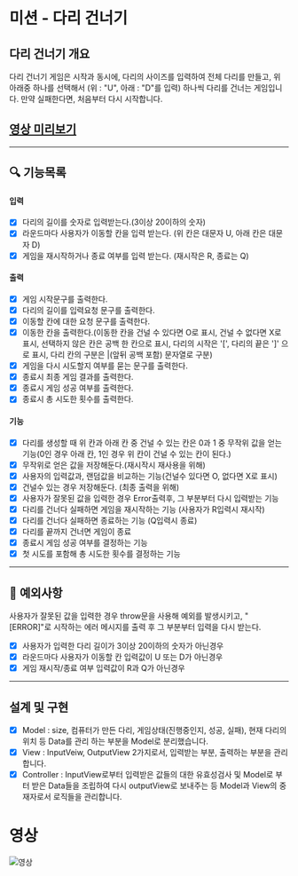 # 미션 - 다리 건너기

## 다리 건너기 개요

다리 건너기 게임은 시작과 동시에, 다리의 사이즈를 입력하여 전체 다리를 만들고, 위 아래중 하나를 선택해서 (위 : "U", 아래 : "D"를 입력) 하나씩 다리를 건너는 게임입니다.
만약 실패한다면, 처음부터 다시 시작합니다.
<br>

## [영상 미리보기](#영상)

<hr>

## 🔍 기능목록

#### 입력

- [x] 다리의 길이를 숫자로 입력받는다.(3이상 20이하의 숫자)
- [x] 라운드마다 사용자가 이동할 칸을 입력 받는다. (위 칸은 대문자 U, 아래 칸은 대문자 D)
- [x] 게임을 재시작하거나 종료 여부를 입력 받는다. (재시작은 R, 종료는 Q)

#### 출력

- [x] 게임 시작문구를 출력한다.
- [x] 다리의 길이를 입력요청 문구를 출력한다.
- [x] 이동할 칸에 대한 요청 문구를 출력한다.
- [x] 이동한 칸을 출력한다.(이동한 칸을 건널 수 있다면 O로 표시, 건널 수 없다면 X로 표시, 선택하지 않은 칸은 공백 한 칸으로 표시, 다리의 시작은 '[', 다리의 끝은 ']' 으로 표시, 다리 칸의 구분은 |(앞뒤 공백 포함) 문자열로 구분)
- [x] 게임을 다시 시도할지 여부를 묻는 문구를 출력한다.
- [x] 종료시 최종 게임 결과를 출력한다.
- [x] 종료시 게임 성공 여부를 출력한다.
- [x] 종료시 총 시도한 횟수를 출력한다.

#### 기능

- [x] 다리를 생성할 때 위 칸과 아래 칸 중 건널 수 있는 칸은 0과 1 중 무작위 값을 얻는 기능(0인 경우 아래 칸, 1인 경우 위 칸이 건널 수 있는 칸이 된다.)
- [x] 무작위로 얻은 값을 저장해둔다.(재시작시 재사용을 위해)
- [x] 사용자의 입력값과, 랜덤값을 비교하는 기능(건널수 있다면 O, 없다면 X로 표시)
- [x] 건널수 있는 경우 저장해둔다. (최종 출력을 위해)
- [x] 사용자가 잘못된 값을 입력한 경우 Error출력후, 그 부분부터 다시 입력받는 기능
- [x] 다리를 건너다 실패하면 게임을 재시작하는 기능 (사용자가 R입력시 재시작)
- [x] 다리를 건너다 실패하면 종료하는 기능 (Q입력시 종료)
- [x] 다리를 끝까지 건너면 게임이 종료
- [x] 종료시 게임 성공 여부를 결정하는 기능
- [x] 첫 시도를 포함해 총 시도한 횟수를 결정하는 기능

<hr>

## 🚨 예외사항

사용자가 잘못된 값을 입력한 경우 throw문을 사용해 예외를 발생시키고, "[ERROR]"로 시작하는 에러 메시지를 출력 후 그 부분부터 입력을 다시 받는다.

- [x] 사용자가 입력한 다리 길이가 3이상 20이하의 숫자가 아닌경우
- [x] 라운드마다 사용자가 이동할 칸 입력값이 U 또는 D가 아닌경우
- [x] 게임 재시작/종료 여부 입력값이 R과 Q가 아닌경우

<hr>

## 설계 및 구현

- [x] Model : size, 컴퓨터가 만든 다리, 게임상태(진행중인지, 성공, 실패), 현재 다리의 위치 등 Data를 관리 하는 부분을 Model로 분리했습니다.
- [x] View : InputVeiw, OutputView 2가지로서, 입력받는 부분, 출력하는 부분을 관리합니다.
- [x] Controller : InputView로부터 입력받은 값들의 대한 유효성검사 및 Model로 부터 받은 Data들을 조립하여 다시 outputView로 보내주는 등 Model과 View의 중재자로서 로직들을 관리합니다.

# 영상

![영상](https://user-images.githubusercontent.com/55423198/203213517-6aa5b8ef-8eab-4d58-a1c7-d9320afe0ce4.gif)
